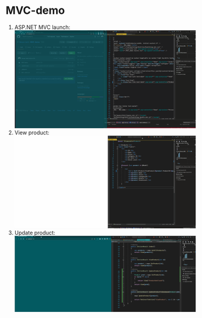# MVC-demo

1. ASP.NET MVC launch:
![](https://github.com/Verson-tech/MVC-demo/blob/main/mvc-demo1.gif)
2. View product:
![](https://github.com/Verson-tech/MVC-demo/blob/main/mvc-demo2.gif)
3. Update product:
![](https://github.com/Verson-tech/MVC-demo/blob/main/mvc-demo3.gif)
